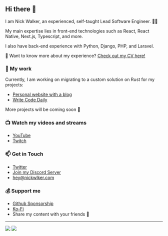 ## Hi there 👋

I am Nick Walker, an experienced, self-taught Lead Software Engineer. 👨‍💻

My main expertise lies in front-end technologies such as React, React Native, Next.js, Typescript, and more.

I also have back-end experience with Python, Django, PHP, and Laravel.

💼 Want to know more about my experience? [Check out my CV here!](https://docsend.dropbox.com/view/ijr2ba74ddkik97q)


### 🚀 My work
Currently, I am working on migrating to a custom solution on Rust for my projects:
- [Personal website with a blog](https://nickwlker.com/)
- [Write Code Daily](https://writecodedaily.com/)

More projects will be coming soon 🦾

### 📺 Watch my videos and streams
- [YouTube](https://www.youtube.com/@nickwlker)
- [Twitch](https://www.twitch.tv/nickwlker)

### 📫 Get in Touch
- [Twitter](https://x.com/nickwlker)
- [Join my Discord Server](https://discord.gg/qb7AHbCC)
- [hey@nickwlker.com](mailto:hey@nickwlker.com)

### 💰 Support me
- [Github Sponsorship](https://github.com/sponsors/nickwlker)
- [Ko-Fi](https://ko-fi.com/nickwlker)
- Share my content with your friends 🙏

---
<a href="https://discord.gg/qb7AHbCC"><img src="https://img.shields.io/discord/1134603812984869005?color=007DFF&label=Discord"></a>
<img src="https://komarev.com/ghpvc/?username=nickwlker&color=5BBF0F&label=Profile%20Views">
